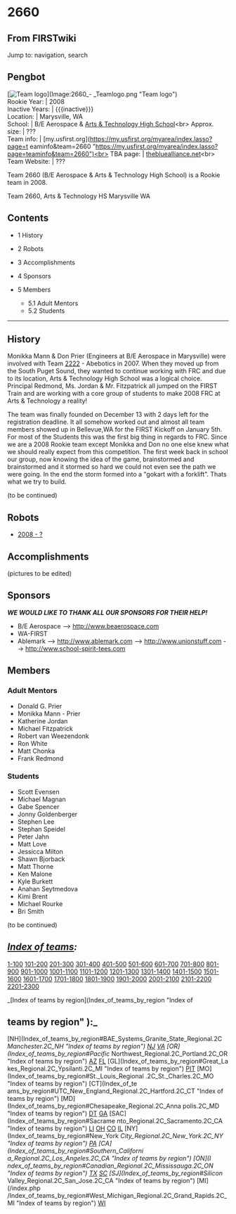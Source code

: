 # 2660

## From FIRSTwiki

Jump to: navigation, search

## Pengbot

[![Team logo](/media/0/03/2660_-_Teamlogo.png)](Image:2660_-
_Teamlogo.png "Team logo")<br>
Rookie Year: | 2008<br>
Inactive Years: | {{{inactive}}}<br>
Location: | Marysville, WA<br>
School: | B/E Aerospace & [Arts & Technology High School](http://www.msvl.k12.wa.us/secondary/A&T/index.asp "http://www.msvl.k12.wa.us/secondary/A&T/index.asp")<br>
Approx. size: | ???<br>
Team info: | [my.usfirst.org](https://my.usfirst.org/myarea/index.lasso?page=t
eaminfo&team=2660 "https://my.usfirst.org/myarea/index.lasso?page=teaminfo&team=2660")<br>
TBA page: | [thebluealliance.net](http://www.thebluealliance.net/tbatv/team.php?team=2660 "http://www.thebluealliance.net/tbatv/team.php?team=2660")<br>
Team Website: | ???

Team 2660 (B/E Aerospace & Arts & Technology High School) is a Rookie team in 2008.

Team 2660, Arts & Technology HS Marysville WA

## Contents

- 1 History
- 2 Robots
- 3 Accomplishments
- 4 Sponsors
- 5 Members

  - 5.1 Adult Mentors
  - 5.2 Students

--------------------------------------------------------------------------------

## History

Monikka Mann & Don Prier (Engineers at B/E Aerospace in Marysville) were involved with Team [2222](2222 "2222") - Abebotics in 2007\. When they moved up from the South Puget Sound, they wanted to continue working with FRC and due to its location, Arts & Technology High School was a logical choice. Principal Redmond, Ms. Jordan & Mr. Fitzpatrick all jumped on the FIRST Train and are working with a core group of students to make 2008 FRC at Arts & Technology a reality!

The team was finally founded on December 13 with 2 days left for the registration deadline. It all somehow worked out and almost all team members showed up in Bellevue,WA for the FIRST Kickoff on January 5th. For most of the Students this was the first big thing in regards to FRC. Since we are a 2008 Rookie team except Monikka and Don no one else knew what we should really expect from this competition. The first week back in school our group, now knowing the idea of the game, brainstormed and brainstormed and it stormed so hard we could not even see the path we were going. In the end the storm formed into a "gokart with a forklift". Thats what we try to build.

(to be continued)

## Robots

- [2008 - ?](/index.php?title=2260_in_2008&action=edit "2260 in 2008")

## Accomplishments

(pictures to be edited)

## Sponsors

_**WE WOULD LIKE TO THANK ALL OUR SPONSORS FOR THEIR HELP!**_

- B/E Aerospace --> <http://www.beaerospace.com>
- WA-FIRST
- Ablemark --> <http://www.ablemark.com> --> <http://www.unionstuff.com> --> <http://www.school-spirit-tees.com>

## Members

### Adult Mentors

- Donald G. Prier
- Monikka Mann - Prier
- Katherine Jordan
- Michael Fitzpatrick
- Robert van Weezendonk
- Ron White
- Matt Chonka
- Frank Redmond

### Students

- Scott Evensen
- Michael Magnan
- Gabe Spencer
- Jonny Goldenberger
- Stephen Lee
- Stephan Speidel
- Peter Jahn
- Matt Love
- Jessicca Milton
- Shawn Bjorback
- Matt Thorne
- Ken Malone
- Kyle Burkett
- Anahan Seytmedova
- Kimi Brent
- Michael Rourke
- Bri Smith

(to be continued)

## _[Index of teams](Index_of_teams "Index of teams"):_

[1-100](Index_of_teams#1-100 "Index of teams") [101-200](Index_of_teams#101-200 "Index of teams") [201-300](Index_of_teams#201-300 "Index of teams") [301-400](Index_of_teams#301-400 "Index of teams") [401-500](Index_of_teams#401-500 "Index of teams") [501-600](Index_of_teams#501-600 "Index of teams") [601-700](Index_of_teams#601-700 "Index of teams") [701-800](Index_of_teams#701-800 "Index of teams") [801-900](Index_of_teams#801-900 "Index of teams") [901-1000](Index_of_teams#901-1000 "Index of teams") [1001-1100](Index_of_teams#1001-1100 "Index of teams") [1101-1200](Index_of_teams#1101-1200 "Index of teams") [1201-1300](Index_of_teams#1201-1300 "Index of teams") [1301-1400](Index_of_teams#1301-1400 "Index of teams") [1401-1500](Index_of_teams#1401-1500 "Index of teams") [1501-1600](Index_of_teams#1501-1600 "Index of teams") [1601-1700](Index_of_teams#1601-1700 "Index of teams") [1701-1800](Index_of_teams#1701-1800 "Index of teams") [1801-1900](Index_of_teams#1801-1900 "Index of teams") [1901-2000](Index_of_teams#1901-2000 "Index of teams") [2001-2100](Index_of_teams#2001-2100 "Index of teams") [2101-2200](Index_of_teams#2101-2200 "Index of teams") [2201-2300](Index_of_teams#2201-2300 "Index of teams")

_[Index of teams by region](Index_of_teams_by_region "Index of

## teams by region" ):_

[NH](Index_of_teams_by_region#BAE_Systems_Granite_State_Regional.2C
_Manchester.2C_NH "Index of teams by region") [NJ](Index_of_teams_by_region#New_Jersey_Regional.2C_Trenton.2C_NJ "Index of teams by region") [VA](Index_of_teams_by_region#NASA.2FVCU_Regional.2C_Richmond.2C_VA "Index of teams by region") [OR](Index_of_teams_by_region#Pacific_
Northwest_Regional.2C_Portland.2C_OR "Index of teams by region") [AZ](Index_of_teams_by_region#Arizona_Regional.2C_Phoenix.2C_AZ "Index of teams by region") [FL](Index_of_teams_by_region#Florida_Regional.2C_Orlando.2C_FL "Index of teams by region") [GL](Index_of_teams_by_region#Great_La
kes_Regional.2C_Ypsilanti.2C_MI "Index of teams by region") [PIT](Index_of_teams_by_region#Pittsburgh_Regional.2C_Pittsburgh.2C_PA "Index of
teams by region") [MO](Index_of_teams_by_region#St._Louis_Regional
.2C_St._Charles.2C_MO "Index of teams by region") [CT](Index_of_te
ams_by_region#UTC_New_England_Regional.2C_Hartford.2C_CT "Index of teams by
region") [MD](Index_of_teams_by_region#Chesapeake_Regional.2C_Anna
polis.2C_MD "Index of teams by region") [DT](Index_of_teams_by_region#Detroit_Regional.2C_Detroit.2C_MI "Index of teams by region") [GA](Index_of_teams_by_region#Peachtree_Regional.2C_Duluth.2C_GA "Index of teams by region") [SAC](Index_of_teams_by_region#Sacrame
nto_Regional.2C_Sacramento.2C_CA "Index of teams by region") [LI](Index_of_teams_by_region#SBPLI_Long_Island_Regional.2C_Brentwood.2C_NY "Index
of teams by region") [OH](Index_of_teams_by_region#Buckeye_Regional.2C_Cleveland.2C_OH "Index of teams by region") [CO](Index_of_teams_by_region#Colorado_Regional.2C_Denver.2C_CO "Index of teams by region") [IL](Index_of_teams_by_region#Midwest_Regional.2C_Evanston.2C_IL "Index of teams by region") [NY](Index_of_teams_by_region#New_York
_City_Regional.2C_New_York.2C_NY "Index of teams by region") [PA](Index_of_teams_by_region#Philadelphia_Regional.2C_Philadelphia.2C_PA "Index of
teams by region") [CA](Index_of_teams_by_region#Southern_Californi
a_Regional.2C_Los_Angeles.2C_CA "Index of teams by region") [ON](I
ndex_of_teams_by_region#Canadian_Regional.2C_Mississauga.2C_ON "Index of teams
by region") [TX](Index_of_teams_by_region#Lone_Star_Regional.2C_Houston.2C_TX "Index of teams by region") [SC](Index_of_teams_by_region#Palmetto_Regional.2C_Columbia.2C_SC "Index of teams by region") [SJ](Index_of_teams_by_region#Silicon_
Valley_Regional.2C_San_Jose.2C_CA "Index of teams by region") [MI](/index.php
/Index_of_teams_by_region#West_Michigan_Regional.2C_Grand_Rapids.2C_MI "Index
of teams by region") [WI](Index_of_teams_by_region#Wisconsin_Regional.2C_Milwaukee.2C_WI "Index of teams by region")
